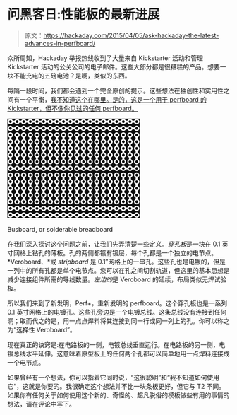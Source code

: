 # 问黑客日:性能板的最新进展

> 原文：<https://hackaday.com/2015/04/05/ask-hackaday-the-latest-advances-in-perfboard/>

众所周知，Hackaday 举报热线收到了大量来自 Kickstarter 活动和管理 Kickstarter 活动的公关公司的电子邮件。这些大部分都是很糟糕的产品。想要一块不能充电的五磅电池？是啊，类似的东西。

每隔一段时间，我们都会遇到一个完全原创的提示。这些想法在独创性和实用性之间有一个平衡，[我不知道这个在哪里。是的，这是一个用于 perfboard 的 Kickstarter，但不像你见过的任何 perfboard。](https://www.kickstarter.com/projects/658903329/perf-the-perfboard-reinvented)

![Busboard, or solderable breadboard](img/6fe9ead1e3a02b5b4bc388cd68873b88.png)

Busboard, or solderable breadboard

在我们深入探讨这个问题之前，让我们先弄清楚一些定义。*穿孔板*是一块在 0.1 英寸网格上钻孔的薄板。孔的两侧都镀有镀层，每个孔都是一个独立的电节点。 *Veroboard、*或 *stripboard* 是 0.1″网格上的一串孔。这些孔也是电镀的，但是一列中的所有孔都是单个电节点。您可以在孔之间切割轨道，但这里的基本思想是减少连接组件所需的导线数量。*左边的*是 Veroboard 的延续，布局类似无焊试验板。

所以我们来到了新发明，Perf+，重新发明的 perfboard。这个穿孔板也是一系列 0.1 英寸网格上的电镀孔。这些孔旁边是一个电镀总线。这条总线没有连接到任何洞；取而代之的是，用一点点焊料将其连接到同一行或同一列上的孔。你可以称之为“选择性 Veroboard”。

现在真正的诀窍是:在电路板的一侧，电镀总线垂直运行。在电路板的另一侧，电镀总线水平延伸。这意味着原型板上的任何两个孔都可以简单地用一点焊料连接成一个电节点。

如果曾经有一个想法，你可以指着它同时说，“这很聪明”和“我不知道如何使用它”，这就是你要的。我很确定这个想法并不比一块条板更好，但它与 T2 不同。如果你有任何关于如何使用这个新的、奇怪的、超凡脱俗的模板做些有用的事情的想法，请在评论中写下。